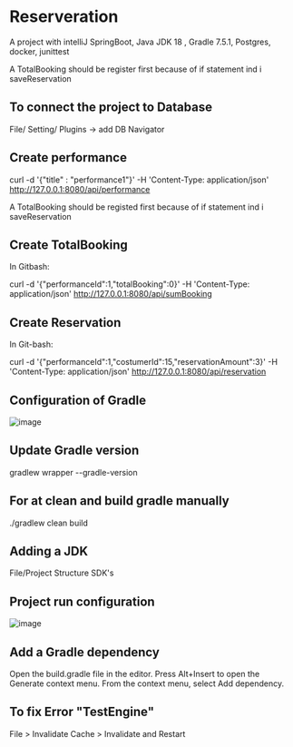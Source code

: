 # Reserveration

A project with intelliJ SpringBoot, Java JDK 18 , Gradle 7.5.1, Postgres, docker, junittest

A TotalBooking should be register first because of if statement ind i saveReservation

## To connect the project to Database
File/ Setting/ Plugins -> add DB Navigator

## Create performance 

 curl -d '{"title" : "performance1"}' -H 'Content-Type: application/json' http://127.0.0.1:8080/api/performance

A TotalBooking should be registed first because of if statement ind i saveReservation

## Create TotalBooking 

In Gitbash:

curl -d '{"performanceId":1,"totalBooking":0}' -H 'Content-Type: application/json' http://127.0.0.1:8080/api/sumBooking

## Create Reservation 

In Git-bash:

curl -d '{"performanceId":1,"costumerId":15,"reservationAmount":3}' -H 'Content-Type: application/json' http://127.0.0.1:8080/api/reservation
## Configuration of Gradle

![image](https://user-images.githubusercontent.com/72239384/222308815-597bb045-3e70-450c-8bc4-ba86a48228e8.png)

## Update Gradle version

gradlew wrapper --gradle-version <gradle-version>

## For at clean and build gradle manually

./gradlew clean build

## Adding a JDK

File/Project Structure SDK's 

## Project run configuration 

![image](https://user-images.githubusercontent.com/72239384/222249108-58e2c0a7-d278-470d-b3c9-d61fd47a1044.png)

## Add a Gradle dependency
Open the build.gradle file in the editor.
Press Alt+Insert to open the Generate context menu.
From the context menu, select Add dependency.

## To fix Error "TestEngine"
File > Invalidate Cache > Invalidate and Restart